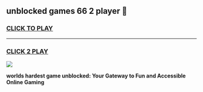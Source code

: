 
## unblocked games 66 2 player 👋
<h3>
<a href="https://premium.freeplayer.one?title=unblocked_games_66_2_player&ref=13F">CLICK TO PLAY</a></h3>
<hr>

<h3>
<a href="https://premium.freeplayer.one?title=unblocked_games_66_2_player&ref=13F">CLICK 2 PLAY</a>
  
</h3>

<a href="https://premium.freeplayer.one?title=unblocked_games_66_2_player&ref=12F/"><img src="https://clearcache.store/games.png"></a>


**worlds hardest game unblocked: Your Gateway to Fun and Accessible Online Gaming**
